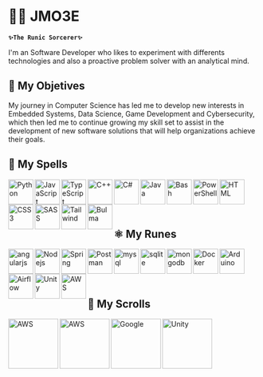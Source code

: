 # :mage_man: JMO3E 

**`✨The Runic Sorcerer✨`**

I'm an Software Developer who likes to experiment with differents technologies and also a proactive problem solver with an analytical mind.
<br/>

## 🎯 My Objetives

My journey in Computer Science has led me to develop new interests in Embedded Systems, Data Science, Game Development and Cybersecurity, which then led me to continue growing my skill set to assist in the development of new software solutions that will help organizations achieve their goals.
<br>

## 🔮 My Spells
<img align="left" alt="Python" width="50px" style="padding-rigth:50px;" src="https://cdn.jsdelivr.net/gh/devicons/devicon/icons/python/python-original.svg"/>
<img align="left" alt="JavaScript" width="50px" style="padding-rigth:50px;" src="https://cdn.jsdelivr.net/gh/devicons/devicon/icons/javascript/javascript-original.svg"/>
<img align="left" alt="TypeScript" width="50px" style="padding-rigth:50px;" src="https://cdn.jsdelivr.net/gh/devicons/devicon/icons/typescript/typescript-original.svg"/>
<img align="left" alt="C++" width="50px" style="padding-rigth:50px;" src="https://cdn.jsdelivr.net/gh/devicons/devicon/icons/cplusplus/cplusplus-original.svg"/>
<img align="left" alt="C#" width="50px" style="padding-rigth:50px;" src="https://cdn.jsdelivr.net/gh/devicons/devicon/icons/csharp/csharp-original.svg"/>
<img align="left" alt="Java" width="50px" style="padding-rigth:50px;" src="https://cdn.jsdelivr.net/gh/devicons/devicon/icons/java/java-original.svg"/>

<img align="left" alt="Bash" width="50px" style="padding-rigth:50px;" src="https://cdn.jsdelivr.net/gh/devicons/devicon@latest/icons/bash/bash-plain.svg" />
<img align="left" alt="PowerShell" width="50px" style="padding-rigth:50px;" src="https://cdn.jsdelivr.net/gh/devicons/devicon@latest/icons/powershell/powershell-original.svg" />

<img align="left" alt="HTML" width="50px" style="padding-rigth:50px;" src="https://cdn.jsdelivr.net/gh/devicons/devicon@latest/icons/html5/html5-original-wordmark.svg" />        
<img align="left" alt="CSS3" width="50px" style="padding-rigth:50px;" src="https://cdn.jsdelivr.net/gh/devicons/devicon@latest/icons/css3/css3-original-wordmark.svg" />
<img align="left" alt="SASS" width="50px" style="padding-rigth:50px;" src="https://cdn.jsdelivr.net/gh/devicons/devicon@latest/icons/sass/sass-original.svg" />         
<img align="left" alt="Tailwind" width="50px" style="padding-rigth:50px;" src="https://cdn.jsdelivr.net/gh/devicons/devicon@latest/icons/tailwindcss/tailwindcss-original-wordmark.svg" />       
<img align="left" alt="Bulma" width="50px" style="padding-rigth:50px;" src="https://cdn.jsdelivr.net/gh/devicons/devicon@latest/icons/bulma/bulma-plain.svg" />        
          
<br/>
<br/>
<br/>
<br/>

## ⚛ My Runes
<img align="left" alt="angularjs" width="50px" style="padding-rigth:50px;" src="https://cdn.jsdelivr.net/gh/devicons/devicon/icons/angularjs/angularjs-original.svg"/>
<img align="left" alt="Nodejs" width="50px" style="padding-rigth:50px;" src="https://cdn.jsdelivr.net/gh/devicons/devicon/icons/nodejs/nodejs-original-wordmark.svg"/>
<img align="left" alt="Spring" width="50px" style="padding-rigth:50px;" src="https://cdn.jsdelivr.net/gh/devicons/devicon@latest/icons/spring/spring-original-wordmark.svg" />
          
<img align="left" alt="Postman" width="50px" style="padding-rigth:50px;" src="https://cdn.jsdelivr.net/gh/devicons/devicon@latest/icons/postman/postman-original-wordmark.svg" />          

<img align="left" alt="mysql" width="50px" style="padding-rigth:50px;" src="https://cdn.jsdelivr.net/gh/devicons/devicon/icons/mysql/mysql-original-wordmark.svg"/>
<img align="left" alt="sqlite" width="50px" style="padding-rigth:50px;" src="https://cdn.jsdelivr.net/gh/devicons/devicon/icons/sqlite/sqlite-original-wordmark.svg"/>
<img align="left" alt="mongodb" width="50px" style="padding-rigth:50px;" src="https://cdn.jsdelivr.net/gh/devicons/devicon/icons/mongodb/mongodb-original-wordmark.svg"/>

<img align="left" alt="Docker" width="50px" style="padding-rigth:50px;" src="https://cdn.jsdelivr.net/gh/devicons/devicon/icons/docker/docker-original-wordmark.svg"/>
<img align="left" alt="Arduino" width="50px" style="padding-rigth:50px;" src="https://cdn.jsdelivr.net/gh/devicons/devicon@latest/icons/arduino/arduino-original-wordmark.svg" />
<img align="left" alt="Airflow" width="50px" style="padding-rigth:50px;" src="https://cdn.jsdelivr.net/gh/devicons/devicon@latest/icons/apacheairflow/apacheairflow-original-wordmark.svg" />
          

<img align="left" alt="Unity" width="50px" style="padding-rigth:50px;" src="https://cdn.jsdelivr.net/gh/devicons/devicon@latest/icons/unity/unity-original-wordmark.svg" />         
<img align="left" alt="AWS" width="50px" style="padding-rigth:50px;" src="https://cdn.jsdelivr.net/gh/devicons/devicon/icons/amazonwebservices/amazonwebservices-plain-wordmark.svg"/>

<br/>
<br/>
<br/>
<br/>

## 📜 My Scrolls 

<img align="left" alt="AWS" width="100px" style="padding-rigth:60px;" src="https://images.credly.com/size/340x340/images/2784d0d8-327c-406f-971e-9f0e15097003/image.png"/>
<img align="left" alt="AWS" width="100px" style="padding-rigth:60px;" src="https://images.credly.com/size/340x340/images/ec621e2a-c8f0-4459-806c-ae11829d372a/image.png"/>
<img align="left" alt="Google" width="100px" style="padding-rigth:60px;" src="https://images.credly.com/size/340x340/images/d41de2b7-cbc2-47ec-bcf1-ebecbe83872f/GCC_badge_DA_1000x1000.png"/>
<img align="left" alt="Unity" width="100px" style="padding-rigth:60px;" src="https://images.credly.com/size/340x340/images/03d1c2f6-6182-49bd-b5af-2ef6d28b5383/image.png"/>

<br/>
<br/>
